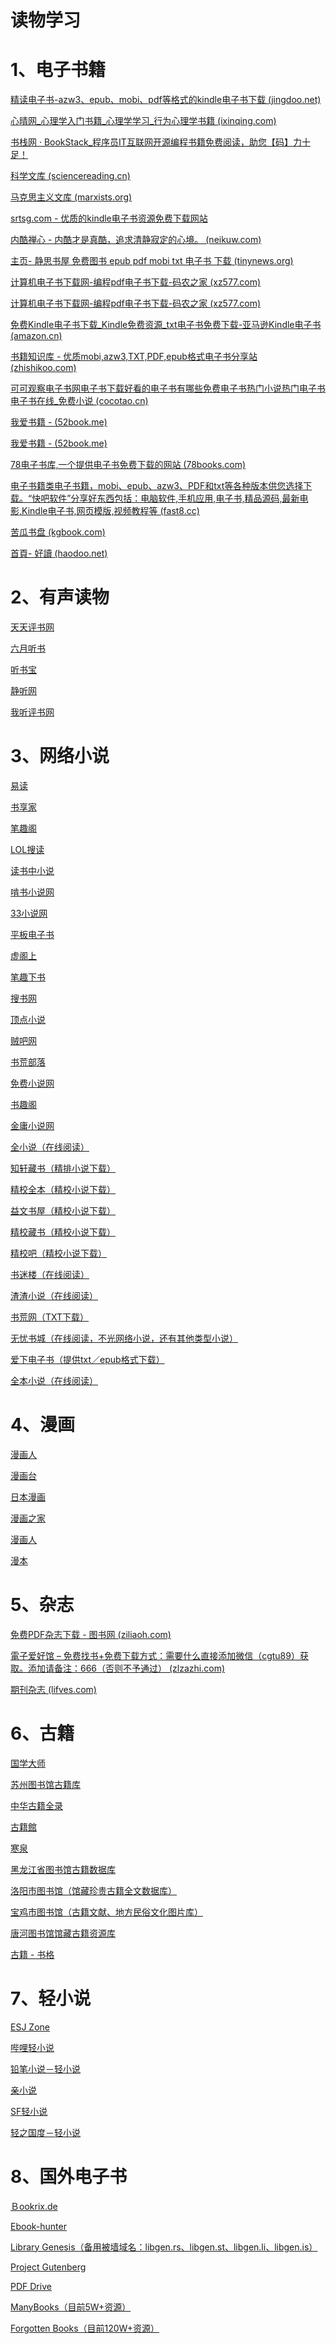 # 读物学习

# 1、电子书籍

[精读电子书-azw3、epub、mobi、pdf等格式的kindle电子书下载 (jingdoo.net)](https://www.jingdoo.net/)

[心晴网_心理学入门书籍_心理学学习_行为心理学书籍 (ixinqing.com)](http://www.ixinqing.com/)

[书栈网 · BookStack_程序员IT互联网开源编程书籍免费阅读，助您【码】力十足！](https://www.bookstack.cn/)

[科学文库 (sciencereading.cn)](https://book.sciencereading.cn/shop/main/Login/shopFrame.do)

[马克思主义文库 (marxists.org)](https://www.marxists.org/chinese/index.html)

[srtsg.com - 优质的kindle电子书资源免费下载网站](http://srtsg.com/)

[内酷禅心 - 内酷才是真酷，追求清静寂定的心境。 (neikuw.com)](http://neikuw.com/)

[主页- 静思书屋 免费图书 epub pdf mobi txt 电子书 下载 (tinynews.org)](https://book.tinynews.org/)

[计算机电子书下载网-编程pdf电子书下载-码农之家 (xz577.com)](https://www.xz577.com/)

[计算机电子书下载网-编程pdf电子书下载-码农之家 (xz577.com)](https://www.xz577.com/)

[免费Kindle电子书下载_Kindle免费资源_txt电子书免费下载-亚马逊Kindle电子书 (amazon.cn)](https://www.amazon.cn/Kindle%E5%85%8D%E8%B4%B9%E7%94%B5%E5%AD%90%E4%B9%A6/b/ref=kin?ie=UTF8&node=116175071)

[书籍知识库 - 优质mobi,azw3,TXT,PDF,epub格式电子书分享站 (zhishikoo.com)](https://book.zhishikoo.com/)

[可可观察电子书网电子书下载好看的电子书有哪些免费电子书热门小说热门电子书电子书在线_免费小说 (cocotao.cn)](http://book.cocotao.cn/)

[我爱书籍 - (52book.me)](http://1.52book.me/)

[我爱书籍 - (52book.me)](http://1.52book.me/)

[78电子书库,一个提供电子书免费下载的网站 (78books.com)](http://www.78books.com/)

[电子书籍类电子书籍，mobi、epub、azw3、PDF和txt等各种版本供您选择下载。“快吧软件”分享好东西包括：电脑软件,手机应用,电子书,精品源码,最新电影,Kindle电子书,网页模版,视频教程等 (fast8.cc)](http://www.fast8.cc/list/6_1.html)

[苦瓜书盘 (kgbook.com)](http://kgbook.com/)

[首頁- 好讀 (haodoo.net)](http://www.haodoo.net/)

# 2、有声读物

[天天评书网](https://www.pingshu365.com/)

[六月听书](http://www.6yueting.com/)

[听书宝](http://m.tingshubao.com/)                

[静听网](http://www.audio698.com/)

[我听评书网](https://www.5tps.vip/)

# 3、网络小说

[易读](https://yiduhkk.com/?ref=05001.cn)

[书享家](http://shuxiangjia.cn/?ref=05001.cn)

[笔趣阁](https://www.xbiquwx.la/?ref=05001.cn)

[LOL搜读](https://www.lolsodu.com/?ref=05001.cn)

[读书中小说](https://www.dushuzhong.com/?ref=05001.cn)

[啃书小说网](https://www.kenshula.com/)

[33小说网](https://www.x33xs.com/)

[平板电子书](https://www.qiuyewx.com/)

[虚阁上](https://www.xuges.com/)

[笔趣下书](https://www.zipzs.com/)

[搜书网](http://soshu.cc/)

[顶点小说](https://www.maxreader.net/)

[贼吧网](https://www.zei8.vip/)

[书荒部落](https://noveless.com/)

[免费小说网](http://www.12z.cn/index.html)

[书趣阁](https://www.shuquge.com/)

[金庸小说网](http://book.jinyongwang.net/)

[全小说（在线阅读）](http://quanxiaoshuo.org/)               

[知轩藏书（精排小说下载）](http://www.zxcs.me/)                 

[精校全本（精校小说下载）](https://noveless.com/)               

[益文书屋（精校小说下载）](https://bbs.ywsw520.com/forum.php)            

[精校藏书（精校小说下载）](https://jingjiaocangshu.cn/)            

[精校吧（精校小说下载）](https://www.jingjiaoba.com/)                  

[书迷楼（在线阅读）](https://www.shumil.co/)                

[渣渣小说（在线阅读）](https://www.zztxt.net/)              

<a HREF="" target="_blank"> 书荒网（TXT下载）</a>                      

<a HREF="https://www.51shucheng.net/" target="_blank"> 无忧书城（在线阅读，不光网络小说，还有其他类型小说）</a>                      

<a HREF="https://www.aixdzs.com/" target="_blank"> 爱下电子书（提供txt／epub格式下载）</a>                      

<a HREF="https://www.qb5.la/" target="_blank"> 全本小说（在线阅读）</a>                      

# 4、漫画

[漫画人](https://www.dm5.com/?ref=05001.cn)

[漫画台](https://www.manhuatai.com/?ref=05001.cn)

[日本漫画](https://www.mangabz.com/?ref=05001.cn)

[漫画之家](https://manhua.dmzj.com/?ref=05001.cn)

[漫画人](https://www.1kkk.com/?ref=05001.cn)

[漫本](https://www.manben.com/?ref=05001.cn)

# 5、杂志

[免费PDF杂志下载 - 图书网 (ziliaoh.com)](http://www.ziliaoh.com/zazhi/)

[電子爱好馆 – 免费找书+免费下载方式：需要什么直接添加微信（cgtu89）获取。添加请备注：666（否则不予通过） (zlzazhi.com)](http://zlzazhi.com/)

[期刊杂志 (lifves.com)](http://new-qk.lifves.com/wap.php?url=aHR0cCUzQSUyRiUyRm5ldy1xay5saWZ2ZXMuY29tJTJG)

# 6、古籍

<a HREF="http://www.guoxuedashi.net/" target="_blank"> 国学大师</a>

<a HREF="https://fzk.szlib.com/book/index" target="_blank"> 苏州图书馆古籍库</a>

<a HREF="http://guji.artx.cn/" target="_blank"> 中华古籍全录</a>

<a HREF="https://www.gujiguan.com/" target="_blank"> 古籍館</a>

<a HREF="http://skqs.lib.ntnu.edu.tw/dragon/" target="_blank"> 寒泉</a>

<a HREF="http://221.212.156.202:9000/was5/web/search?channelid=218353" target="_blank"> 黑龙江省图书馆古籍数据库</a>

<a HREF="http://221.13.137.120:8090/index.php" target="_blank"> 洛阳市图书馆（馆藏珍贵古籍全文数据库）</a>           

<a HREF="http://124.47.25.19:8081/ziliaoku.html" target="_blank"> 宝鸡市图书馆（古籍文献、地方民俗文化图片库）</a>       

<a HREF="http://39.106.82.98:8066/index.html" target="_blank"> 唐河图书馆馆藏古籍资源库</a>    

<a HREF="https://new.shuge.org/" target="_blank"> 古籍 - 书格</a>

# 7、轻小说

<a HREF="https://www.esjzone.cc/" target="_blank"> ESJ Zone</a>                         

<a HREF="https://www.linovelib.com/" target="_blank"> 哔哩轻小说</a>                         

<a HREF="https://www.23qb.net/lightnovel/" target="_blank"> 铅笔小说－轻小说</a>                         

<a HREF="http://www.qinxiaoshuo.com/" target="_blank"> 亲小说</a>                         

<a HREF="https://book.sfacg.com/" target="_blank"> SF轻小说</a>                         

<a HREF="https://www.lightnovel.us/category/3/110?type=1" target="_blank"> 轻之国度－轻小说</a> 

# 8、国外电子书

[Ｂookrix.de](https://www.bookrix.de/books.html)                      

[Ebook-hunter](https://ebook-hunter.org/)              

[ Library Genesis（备用被墙域名：libgen.rs、libgen.st、libgen.li、libgen.is）](https://libgen.unblockit.tv/)

[Project Gutenberg](https://www.gutenberg.org/)             

[PDF Drive](https://www.pdfdrive.com/)                      

[ManyBooks（目前5W+资源）](https://manybooks.net/) 

[Forgotten Books（目前120W+资源）](https://www.forgottenbooks.com/en)





